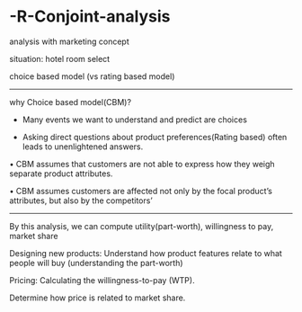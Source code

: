 # -R-Conjoint-analysis

analysis with marketing concept

situation: hotel room select

choice based model (vs rating based model)
__________
why Choice based model(CBM)?

- Many events we want to understand and predict are choices

- Asking direct questions about product preferences(Rating based) often leads to unenlightened answers.

• CBM assumes that customers are not able to express how they weigh separate product attributes.

• CBM assumes customers are affected not only by the focal product’s attributes, but also by the competitors’
__________
By this analysis, we can compute utility(part-worth), willingness to pay, market share

Designing new products: Understand how product features relate to what people will buy (understanding the part-worth) 

Pricing: Calculating the willingness-to-pay (WTP).

Determine how price is related to market share.
